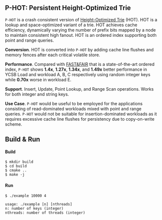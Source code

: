 ## P-HOT: Persistent Height-Optimized Trie

`P-HOT` is a crash consistent version of [Height-Optimized Trie](https://dl.acm.org/citation.cfm?id=3196896) (HOT). 
HOT is a lookup and space-optimized variant of a trie. HOT achieves cache efficiency, dynamically varying the number of
prefix bits mapped by a node to maintain consistent high fanout. HOT is an ordered index supporting both point and range queries.


**Conversion**. HOT is converted into `P-HOT` by adding cache line flushes and memory fences after each critical volatile store.

**Performance**. Compared with [FAST&FAIR](https://www.usenix.org/conference/fast18/presentation/hwang) that is a state-of-the-art 
ordered index, `P-HOT` shows **1.4x**, **1.27x**, **1.34x**, and **1.49x** better performance in YCSB Load and workload A, B, C respectively
using random integer keys while **0.70x** worse in workload E.

**Support**. Insert, Update, Point Lookup, and Range Scan operations. Works for both integer and string keys.

**Use Case**. `P-HOT` would be useful to be employed for the applications consisting of read-dominated workloads mixed with point and range queries.
`P-HOT` would not be suitable for insertion-dominated workloads as it requires excessive cache line flushes for persistency due to copy-on-write scheme.

## Build & Run

#### Build

```
$ mkdir build
$ cd build
$ cmake ..
$ make -j
```

#### Run

```
$ ./example 10000 4

usage: ./example [n] [nthreads]
n: number of keys (integer)
nthreads: number of threads (integer)
```
